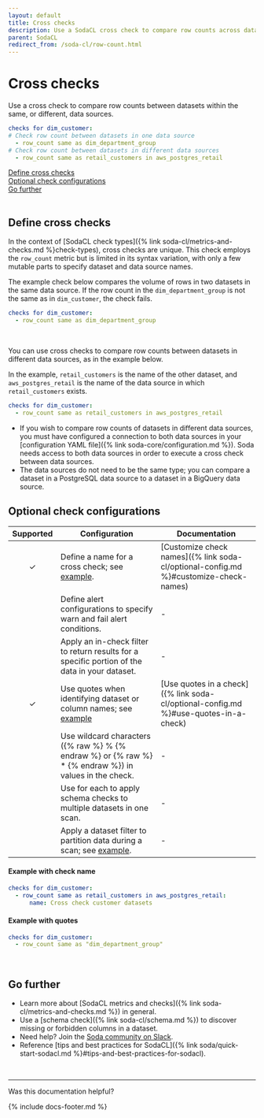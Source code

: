 ```yaml
---
layout: default
title: Cross checks
description: Use a SodaCL cross check to compare row counts across datasets in the same, or different, data sources.
parent: SodaCL
redirect_from: /soda-cl/row-count.html
---
```


# Cross checks <!--Linked to UI, access Shlink--> 

Use a cross check to compare row counts between datasets within the same, or different, data sources.

```yaml
checks for dim_customer:
# Check row count between datasets in one data source
  - row_count same as dim_department_group
# Check row count between datasets in different data sources
  - row_count same as retail_customers in aws_postgres_retail
```

[Define cross checks](#define-cross-checks) <br />
[Optional check configurations](#optional-check-configurations)<br />
[Go further](#go-further)<br />
<br />


## Define cross checks

In the context of [SodaCL check types]({% link soda-cl/metrics-and-checks.md %}check-types), cross checks are unique. This check employs the `row_count` metric but is limited in its syntax variation, with only a few mutable parts to specify dataset and data source names.

The example check below compares the volume of rows in two datasets in the same data source. If the row count in the `dim_department_group` is not the same as in `dim_customer`, the check fails.

```yaml
checks for dim_customer:
  - row_count same as dim_department_group
```

<br />

You can use cross checks to compare row counts between datasets in different data sources, as in the example below. 

In the example, `retail_customers` is the name of the other dataset, and `aws_postgres_retail` is the name of the data source in which `retail_customers` exists.

```yaml
checks for dim_customer:
  - row_count same as retail_customers in aws_postgres_retail
```

* If you wish to compare row counts of datasets in different data sources, you must have configured a connection to both data sources in your [configuration YAML file]({% link soda-core/configuration.md %}). Soda needs access to both data sources in order to execute a cross check between data sources. 
* The data sources do not need to be the same type; you can compare a dataset in a PostgreSQL data source to a dataset in a BigQuery data source.

## Optional check configurations

| Supported | Configuration | Documentation |
| :-: | ------------|---------------|
| ✓ | Define a name for a cross check; see [example](#example-with-check-name). |  [Customize check names]({% link soda-cl/optional-config.md %}#customize-check-names) |
|   | Define alert configurations to specify warn and fail alert conditions. | - |
|   | Apply an in-check filter to return results for a specific portion of the data in your dataset.| - | 
| ✓ | Use quotes when identifying dataset or column names; see [example](#example-with-quotes) | [Use quotes in a check]({% link soda-cl/optional-config.md %}#use-quotes-in-a-check) |
|   | Use wildcard characters ({% raw %} % {% endraw %} or {% raw %} * {% endraw %}) in values in the check. | - |
|   | Use for each to apply schema checks to multiple datasets in one scan. | - |
|   | Apply a dataset filter to partition data during a scan; see [example](#example-with-dataset-filter). | - |

#### Example with check name 

```yaml
checks for dim_customer:
  - row_count same as retail_customers in aws_postgres_retail:
      name: Cross check customer datasets
```

#### Example with quotes

```yaml
checks for dim_customer:
  - row_count same as "dim_department_group"
```

<br />



<!--
## Cross table row count checks with filters

(Coming soon)

TODO Consider if we should push it to the user to define the right variables and avoid clashes between the variable names when comparing?

Check if the row count of a table is the same as another table in the same data source
```yaml
checks for CUSTOMERS [daily_date]:
  - row_count same as RAW_CUSTOMERS [daily_timestamp]
```

where in the same or another file:

```yaml
filter CUSTOMERS [daily_date]:
  where: date = DATE '${date}'

filter RAW_CUSTOMERS [daily_timestamp]:
  where: TIMESTAMP '${ts_start}' <= "ts" AND "ts" < TIMESTAMP '${ts_end}'
```

Row count comparison with table filter also works cross data source.
-->

## Go further

* Learn more about [SodaCL metrics and checks]({% link soda-cl/metrics-and-checks.md %}) in general.
* Use a [schema check]({% link soda-cl/schema.md %}) to discover missing or forbidden columns in a dataset.
* Need help? Join the <a href="http://community.soda.io/slack" target="_blank"> Soda community on Slack</a>.
* Reference [tips and best practices for SodaCL]({% link soda/quick-start-sodacl.md %}#tips-and-best-practices-for-sodacl).
<br />

---

Was this documentation helpful?

<!-- LikeBtn.com BEGIN -->
<span class="likebtn-wrapper" data-theme="tick" data-i18n_like="Yes" data-ef_voting="grow" data-show_dislike_label="true" data-counter_zero_show="true" data-i18n_dislike="No"></span>
<script>(function(d,e,s){if(d.getElementById("likebtn_wjs"))return;a=d.createElement(e);m=d.getElementsByTagName(e)[0];a.async=1;a.id="likebtn_wjs";a.src=s;m.parentNode.insertBefore(a, m)})(document,"script","//w.likebtn.com/js/w/widget.js");</script>
<!-- LikeBtn.com END -->

{% include docs-footer.md %}
